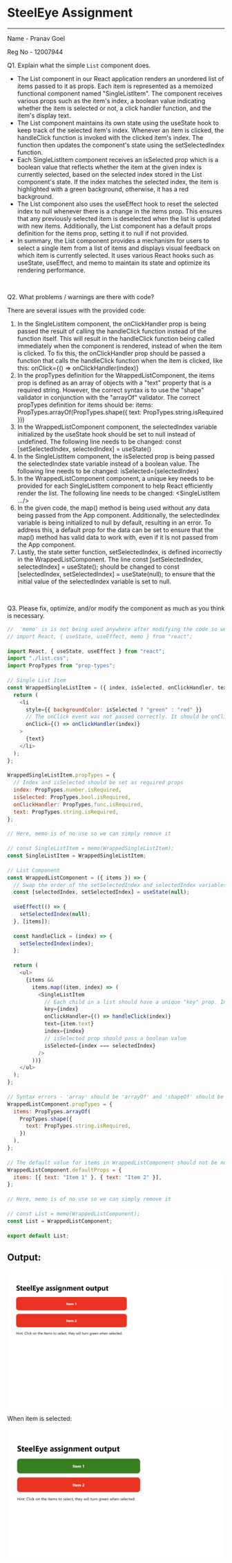 # SteelEye Assignment

---

Name - Pranav Goel

Reg No - 12007944

Q1. Explain what the simple `List` component does.

- The List component in our React application renders an unordered list of items passed to it as props. Each item is represented as a memoized functional component named "SingleListItem". The component receives various props such as the item's index, a boolean value indicating whether the item is selected or not, a click handler function, and the item's display text.
- The List component maintains its own state using the useState hook to keep track of the selected item's index. Whenever an item is clicked, the handleClick function is invoked with the clicked item's index. The function then updates the component's state using the setSelectedIndex function.
- Each SingleListItem component receives an isSelected prop which is a boolean value that reflects whether the item at the given index is currently selected, based on the selected index stored in the List component's state. If the index matches the selected index, the item is highlighted with a green background, otherwise, it has a red background.
- The List component also uses the useEffect hook to reset the selected index to null whenever there is a change in the items prop. This ensures that any previously selected item is deselected when the list is updated with new items. Additionally, the List component has a default props definition for the items prop, setting it to null if not provided.
- In summary, the List component provides a mechanism for users to select a single item from a list of items and displays visual feedback on which item is currently selected. It uses various React hooks such as useState, useEffect, and memo to maintain its state and optimize its rendering performance.

<br>

Q2. What problems / warnings are there with code?

There are several issues with the provided code:

1.  In the SingleListItem component, the onClickHandler prop is being passed the result of calling the handleClick function instead of the function itself. This will result in the handleClick function being called immediately when the component is rendered, instead of when the item is clicked. To fix this, the onClickHandler prop should be passed a function that calls the handleClick function when the item is clicked, like this: onClick={() => onClickHandler(index)}
2.  In the propTypes definition for the WrappedListComponent, the items prop is defined as an array of objects with a "text" property that is a required string. However, the correct syntax is to use the "shape" validator in conjunction with the "arrayOf" validator. The correct propTypes definition for items should be: items: PropTypes.arrayOf(PropTypes.shape({ text: PropTypes.string.isRequired }))
3.  In the WrappedListComponent component, the selectedIndex variable initialized by the useState hook should be set to null instead of undefined. The following line needs to be changed: const [setSelectedIndex, selectedIndex] = useState()
4.  In the SingleListItem component, the isSelected prop is being passed the selectedIndex state variable instead of a boolean value. The following line needs to be changed: isSelected={selectedIndex}
5.  In the WrappedListComponent component, a unique key needs to be provided for each SingleListItem component to help React efficiently render the list. The following line needs to be changed: <SingleListItem .../>
6.  In the given code, the map() method is being used without any data being passed from the App component. Additionally, the selectedIndex variable is being initialized to null by default, resulting in an error. To address this, a default prop for the data can be set to ensure that the map() method has valid data to work with, even if it is not passed from the App component.
7.  Lastly, the state setter function, setSelectedIndex, is defined incorrectly in the WrappedListComponent. The line const [setSelectedIndex, selectedIndex] = useState(); should be changed to const [selectedIndex, setSelectedIndex] = useState(null); to ensure that the initial value of the selectedIndex variable is set to null.


<br>

Q3.  Please fix, optimize, and/or modify the component as much as you think is necessary.

```js
//  'memo' is is not being used anywhere after modifying the code so we can avoid importing it.
// import React, { useState, useEffect, memo } from "react";

import React, { useState, useEffect } from "react";
import "./list.css";
import PropTypes from "prop-types";

// Single List Item
const WrappedSingleListItem = ({ index, isSelected, onClickHandler, text }) => {
  return (
    <li
      style={{ backgroundColor: isSelected ? "green" : "red" }}
      // The onClick event was not passed correctly. It should be onClick={() => onClickHandler(index)} and not onClick={onClickHandler(index)}. To pass a parameter in a function in the 'onClick' event the attribute should be returned by an arrow function.
      onClick={() => onClickHandler(index)}
    >
      {text}
    </li>
  );
};

WrappedSingleListItem.propTypes = {
  // Index and isSelected should be set as required props
  index: PropTypes.number.isRequired,
  isSelected: PropTypes.bool.isRequired,
  onClickHandler: PropTypes.func.isRequired,
  text: PropTypes.string.isRequired,
};

// Here, memo is of no use so we can simply remove it

// const SingleListItem = memo(WrappedSingleListItem);
const SingleListItem = WrappedSingleListItem;

// List Component
const WrappedListComponent = ({ items }) => {
  // Swap the order of the setSelectedIndex and selectedIndex variables in the useState hook.
  const [selectedIndex, setSelectedIndex] = useState(null);

  useEffect(() => {
    setSelectedIndex(null);
  }, [items]);

  const handleClick = (index) => {
    setSelectedIndex(index);
  };

  return (
    <ul>
      {items &&
        items.map((item, index) => (
          <SingleListItem
            // Each child in a list should have a unique "key" prop. In WrappedListComponent, the key prop was missing in SingleListItem component. This can lead to performance issues when rendering large lists.
            key={index}
            onClickHandler={() => handleClick(index)}
            text={item.text}
            index={index}
            // isSelected prop should pass a boolean value
            isSelected={index === selectedIndex}
          />
        ))}
    </ul>
  );
};

// Syntax errors - 'array' should be 'arrayOf' and 'shapeOf' should be 'shape'
WrappedListComponent.propTypes = {
  items: PropTypes.arrayOf(
    PropTypes.shape({
      text: PropTypes.string.isRequired,
    })
  ),
};

// The default value for items in WrappedListComponent should not be null . It should be set to an array as we are mapping on this prop in the WrapoedListComponent and passing it's value to the SingleListItem
WrappedListComponent.defaultProps = {
  items: [{ text: "Item 1" }, { text: "Item 2" }],
};

// Here, memo is of no use so we can simply remove it

// const List = memo(WrappedListComponent);
const List = WrappedListComponent;

export default List;
```

## Output:

![Initial State](/initialstate.png)

When item is selected:

![Output](/output.png)
